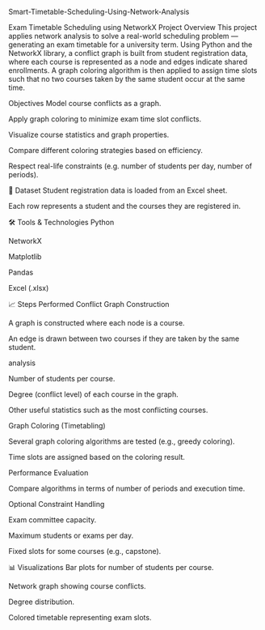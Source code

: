 Smart-Timetable-Scheduling-Using-Network-Analysis

Exam Timetable Scheduling using NetworkX
 Project Overview
This project applies network analysis to solve a real-world scheduling problem — generating an exam timetable for a university term. Using Python and the NetworkX library, a conflict graph is built from student registration data, where each course is represented as a node and edges indicate shared enrollments. A graph coloring algorithm is then applied to assign time slots such that no two courses taken by the same student occur at the same time.

 Objectives
Model course conflicts as a graph.

Apply graph coloring to minimize exam time slot conflicts.

Visualize course statistics and graph properties.

Compare different coloring strategies based on efficiency.

Respect real-life constraints (e.g. number of students per day, number of periods).

🧩 Dataset
Student registration data is loaded from an Excel sheet.

Each row represents a student and the courses they are registered in.

🛠️ Tools & Technologies
Python

NetworkX

Matplotlib

Pandas

Excel (.xlsx)

📈 Steps Performed
Conflict Graph Construction

A graph is constructed where each node is a course.

An edge is drawn between two courses if they are taken by the same student.

analysis

Number of students per course.

Degree (conflict level) of each course in the graph.

Other useful statistics such as the most conflicting courses.

Graph Coloring (Timetabling)

Several graph coloring algorithms are tested (e.g., greedy coloring).

Time slots are assigned based on the coloring result.

Performance Evaluation

Compare algorithms in terms of number of periods and execution time.

Optional Constraint Handling

Exam committee capacity.

Maximum students or exams per day.

Fixed slots for some courses (e.g., capstone).

📊 Visualizations
Bar plots for number of students per course.

Network graph showing course conflicts.

Degree distribution.

Colored timetable representing exam slots.
